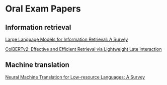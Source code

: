 # Oral Exam Papers

## Information retrieval

[Large Language Models for Information Retrieval: A Survey](https://arxiv.org/abs/2308.07107) 

[ColBERTv2: Effective and Efficient Retrieval via Lightweight Late Interaction](https://aclanthology.org/2022.naacl-main.272/)


## Machine translation

[Neural Machine Translation for Low-resource Languages: A Survey](https://dl.acm.org/doi/abs/10.1145/3567592)
